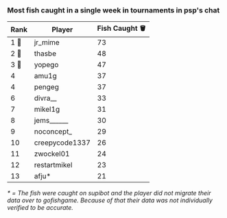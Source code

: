 ### Most fish caught in a single week in tournaments in psp's chat
| Rank | Player | Fish Caught 🪣 |
|------|--------|---------------|
| 1 🥇 | jr_mime | 73 |
| 2 🥈 | thasbe | 48 |
| 3 🥉 | yopego | 47 |
| 4 | amu1g | 37 |
| 4 | pengeg | 37 |
| 6 | divra__ | 33 |
| 7 | mikel1g | 31 |
| 8 | jems______ | 30 |
| 9 | noconcept_ | 29 |
| 10 | creepycode1337 | 26 |
| 11 | zwockel01 | 24 |
| 12 | restartmikel | 23 |
| 13 | afju* | 21 |

_* = The fish were caught on supibot and the player did not migrate their data over to gofishgame. Because of that their data was not individually verified to be accurate._
